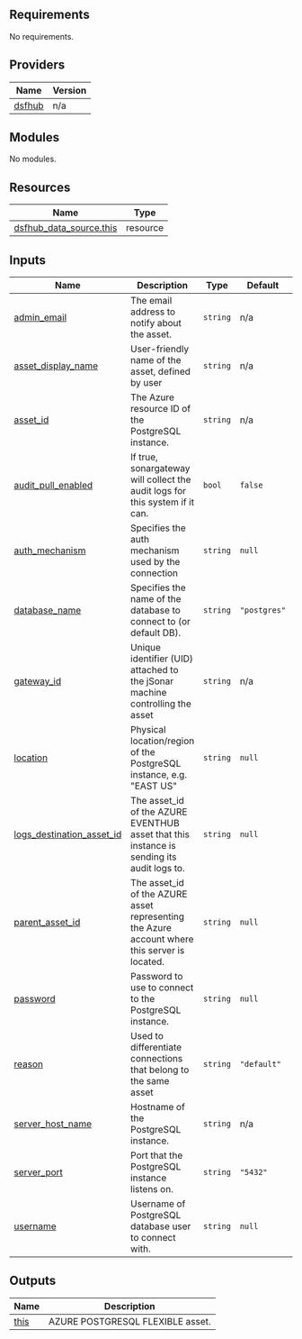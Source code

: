 <!-- BEGIN_TF_DOCS -->
## Requirements

No requirements.

## Providers

| Name | Version |
|------|---------|
| <a name="provider_dsfhub"></a> [dsfhub](#provider\_dsfhub) | n/a |

## Modules

No modules.

## Resources

| Name | Type |
|------|------|
| [dsfhub_data_source.this](https://registry.terraform.io/providers/imperva/dsfhub/latest/docs/resources/data_source) | resource |

## Inputs

| Name | Description | Type | Default | Required |
|------|-------------|------|---------|:--------:|
| <a name="input_admin_email"></a> [admin\_email](#input\_admin\_email) | The email address to notify about the asset. | `string` | n/a | yes |
| <a name="input_asset_display_name"></a> [asset\_display\_name](#input\_asset\_display\_name) | User-friendly name of the asset, defined by user | `string` | n/a | yes |
| <a name="input_asset_id"></a> [asset\_id](#input\_asset\_id) | The Azure resource ID of the PostgreSQL instance. | `string` | n/a | yes |
| <a name="input_audit_pull_enabled"></a> [audit\_pull\_enabled](#input\_audit\_pull\_enabled) | If true, sonargateway will collect the audit logs for this system if it can. | `bool` | `false` | no |
| <a name="input_auth_mechanism"></a> [auth\_mechanism](#input\_auth\_mechanism) | Specifies the auth mechanism used by the connection | `string` | `null` | no |
| <a name="input_database_name"></a> [database\_name](#input\_database\_name) | Specifies the name of the database to connect to (or default DB). | `string` | `"postgres"` | no |
| <a name="input_gateway_id"></a> [gateway\_id](#input\_gateway\_id) | Unique identifier (UID) attached to the jSonar machine controlling the asset | `string` | n/a | yes |
| <a name="input_location"></a> [location](#input\_location) | Physical location/region of the PostgreSQL instance, e.g. "EAST US" | `string` | `null` | no |
| <a name="input_logs_destination_asset_id"></a> [logs\_destination\_asset\_id](#input\_logs\_destination\_asset\_id) | The asset\_id of the AZURE EVENTHUB asset that this instance is sending its audit logs to. | `string` | `null` | no |
| <a name="input_parent_asset_id"></a> [parent\_asset\_id](#input\_parent\_asset\_id) | The asset\_id of the AZURE asset representing the Azure account where this server is located. | `string` | `null` | no |
| <a name="input_password"></a> [password](#input\_password) | Password to use to connect to the PostgreSQL instance. | `string` | `null` | no |
| <a name="input_reason"></a> [reason](#input\_reason) | Used to differentiate connections that belong to the same asset | `string` | `"default"` | no |
| <a name="input_server_host_name"></a> [server\_host\_name](#input\_server\_host\_name) | Hostname of the PostgreSQL instance. | `string` | n/a | yes |
| <a name="input_server_port"></a> [server\_port](#input\_server\_port) | Port that the PostgreSQL instance listens on. | `string` | `"5432"` | no |
| <a name="input_username"></a> [username](#input\_username) | Username of PostgreSQL database user to connect with. | `string` | `null` | no |

## Outputs

| Name | Description |
|------|-------------|
| <a name="output_this"></a> [this](#output\_this) | AZURE POSTGRESQL FLEXIBLE asset. |
<!-- END_TF_DOCS -->